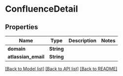 # ConfluenceDetail

## Properties

Name | Type | Description | Notes
------------ | ------------- | ------------- | -------------
**domain** | **String** |  | 
**atlassian_email** | **String** |  | 

[[Back to Model list]](../README.md#documentation-for-models) [[Back to API list]](../README.md#documentation-for-api-endpoints) [[Back to README]](../README.md)


